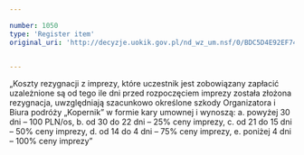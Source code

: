```yaml
---

number: 1050
type: 'Register item'
original_uri: 'http://decyzje.uokik.gov.pl/nd_wz_um.nsf/0/BDC5D4E92EF748ACC12572DD003297C6?OpenDocument'


---
```


„Koszty rezygnacji z imprezy, które uczestnik jest zobowiązany zapłacić uzależnione są od tego ile dni przed rozpoczęciem imprezy została złożona rezygnacja, uwzględniają szacunkowo określone szkody Organizatora i Biura podróży „Kopernik” w formie kary umownej i wynoszą: a. powyżej 30 dni – 100 PLN/os, b. od 30 do 22 dni – 25% ceny imprezy, c. od 21 do 15 dni – 50% ceny imprezy, d. od 14 do 4 dni – 75% ceny imprezy, e. poniżej 4 dni – 100% ceny imprezy”
